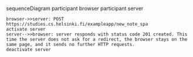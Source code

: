 sequenceDiagram
    participant browser
    participant server

    browser->>server: POST https://studies.cs.helsinki.fi/exampleapp/new_note_spa
    activate server
    server-->>browser: server responds with status code 201 created. This time the server does not ask for a redirect, the browser stays on the same page, and it sends no further HTTP requests.
    deactivate server
